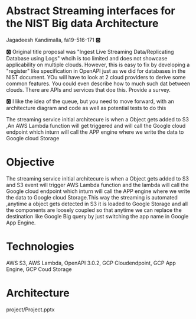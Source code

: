 # Abstract Streaming interfaces for the NIST Big data Architecture

Jagadeesh Kandimalla, fa19-516-171 :o2:

:o2: Original title proposal was "Ingest Live Streaming Data/Replicating Database using Logs" whcih is too limited and does not showcase applicability on multiple clouds. However, this is easy to fix by developing a "register" like specification in OpenAPI just as we did for databases in the NIST document. YOu will have to look at 2 cloud providers to derive some common features. You could even describe how to much such dat between clouds. There are APIs and services that doe this. Provide a survey.

:o2: I like the idea of the queue, but you need to move forward, with an architecture diagram and code as well as potential tests to do this

The streaming service initial architecure is when a Object gets added to S3 ,An AWS Lambda function will get triggered and will call the Google cloud endpoint which inturn will call the APP engine where we write the data to Google cloud Storage

# Objective

The streaming service initial architecure is when a Object gets added to S3 and S3 event will trigger AWS Lambda function and the lambda will call the Google cloud endpoint which inturn will call the APP engine where we write the data to Google cloud Storage.This way the streaming is automated ,anytime a object gets detected in S3 it is loaded to Google Storage and all the components are loosely coupled so that anytime we can replace the destination like Google Big query by just switching the app name in Google App Engine.


# Technologies

AWS S3,
AWS Lambda,
OpenAPI 3.0.2,
GCP Cloudendpoint,
GCP App Engine,
GCP Coud Storage

# Architecture

project/Project.pptx


